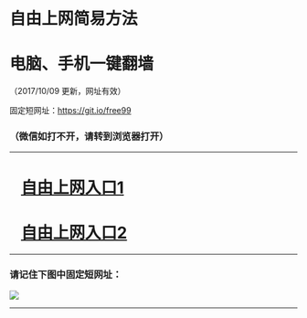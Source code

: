 ﻿# 自由上网简易方法

# 电脑、手机一键翻墙

（2017/10/09 更新，网址有效）

固定短网址：https://git.io/free99

### （微信如打不开，请转到浏览器打开）


***





# &nbsp;&nbsp; <a href="http://ft2658013955.fwq-tz-1001.info/fwqtz01.html?t=10090013257 " target="_blank">自由上网入口1</a>
# &nbsp;&nbsp; <a href="http://ft3100418055.fwq-tz-1002.info/fwqtz02.html?t=100900124515 " target="_blank">自由上网入口2</a>
***

### 请记住下图中固定短网址：

<img src="https://s3-us-west-2.amazonaws.com/fwq-1001/yjfq-20170905okok.png" /> 


***

